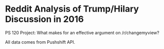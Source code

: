 # Reddit Analysis of Trump/Hilary Discussion in 2016


PS 120 Project: What makes for an effective argument on /r/changemyview?

All data comes from Pushshift API.